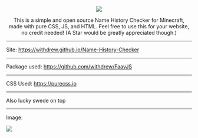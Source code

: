 <p align=center>
<img src="https://withdrew.github.io/Name-History-Checker/logo.svg">
</p>

<p align=center>
This is a simple and open source Name History Checker for Minecraft, made with pure CSS, JS, and HTML. Feel free to use this for your website, no credit needed! (A Star would be greatly appreciated though.)
  </p>
  
  ---

Site: https://withdrew.github.io/Name-History-Checker

  ---

Package used: https://github.com/withdrew/FaavJS

  ---

CSS Used: https://purecss.io

  ---

Also lucky swede on top

  ---

Image:

<img src="https://withdrew.github.io/Name-History-Checker/example.svg">
